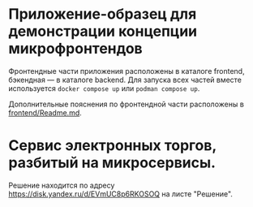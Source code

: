 # Приложение-образец для демонстрации концепции микрофронтендов

Фронтендные части приложения расположены в каталоге frontend,
бэкендная — в каталоге backend. Для запуска всех частей вместе
используется `docker compose up` или `podman compose up`.

Дополнительные пояснения по фронтендной части расположены в
[frontend/Readme.md](frontend/Readme.md).

# Сервис электронных торгов, разбитый на микросервисы.
Решение находится по адресу https://disk.yandex.ru/d/EVmUC8p6RKOSOQ на листе "Решение".
